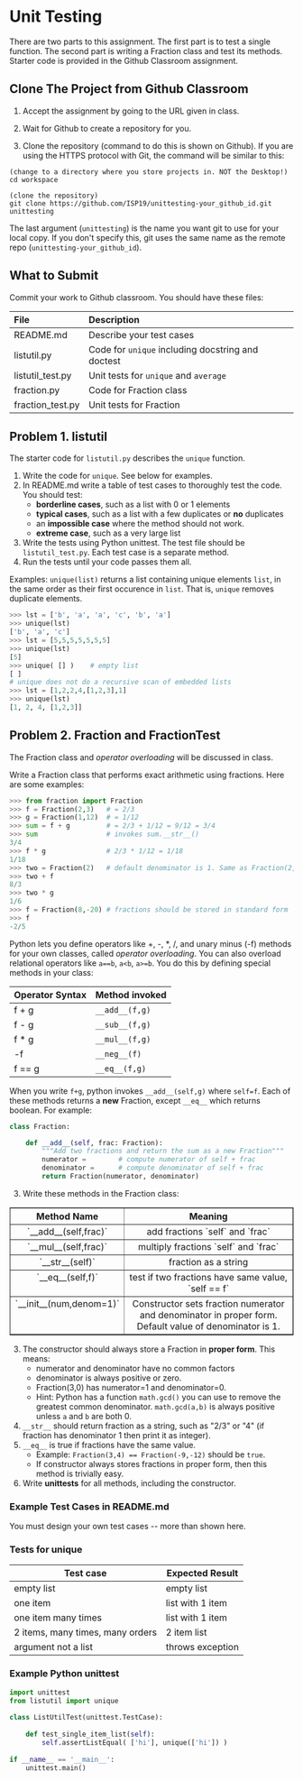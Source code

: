 # Unit Testing

There are two parts to this assignment. The first part is to test a single function.  The second part is writing a Fraction class and test its methods.
Starter code is provided in the Github Classroom assignment.

## Clone The Project from Github Classroom

1. Accept the assignment by going to the URL given in class.

2. Wait for Github to create a repository for you.

3. Clone the repository (command to do this is shown on Github).  If you are using the HTTPS protocol with Git, the command will be similar to this:

```
(change to a directory where you store projects in. NOT the Desktop!)
cd workspace

(clone the repository)
git clone https://github.com/ISP19/unittesting-your_github_id.git unittesting
```
The last argument (`unittesting`) is the name you want git to use for your local copy.  If you don't specify this, git uses the same name as the remote repo (`unittesting-your_github_id`).


## What to Submit

Commit your work to Github classroom. You should have these files:

| File             | Description   |
|:-----------------|:--------------|
| README.md        | Describe your test cases |
| listutil.py      | Code for `unique` including docstring and doctest |
| listutil_test.py | Unit tests for `unique` and `average` |
| fraction.py      | Code for Fraction class |
| fraction_test.py | Unit tests for Fraction |


## Problem 1. listutil

The starter code for `listutil.py` describes the `unique` function.

1. Write the code for `unique`.  See below for examples.
2. In README.md write a table of test cases to thoroughly test the code. You should test:
   * **borderline cases**, such as a list with 0 or 1 elements
   * **typical cases**, such as a list with a few duplicates or **no** duplicates
   * an **impossible case** where the method should not work. 
   * **extreme case**, such as a very large list
3. Write the tests using Python unittest.  The test file should be `listutil_test.py`.  Each test case is a separate method.
4. Run the tests until your code passes them all.

Examples: `unique(list)` returns a list containing unique elements `list`, in the same order as their first occurence in `list`.  That is, `unique` removes duplicate elements. 
```python
>>> lst = ['b', 'a', 'a', 'c', 'b', 'a']
>>> unique(lst)
['b', 'a', 'c']
>>> lst = [5,5,5,5,5,5,5]
>>> unique(lst)
[5]
>>> unique( [] )    # empty list
[ ]
# unique does not do a recursive scan of embedded lists
>>> lst = [1,2,2,4,[1,2,3],1]
>>> unique(lst)
[1, 2, 4, [1,2,3]] 
```

## Problem 2. Fraction and FractionTest

The Fraction class and *operator overloading* will be discussed in class.

Write a Fraction class that performs exact arithmetic using fractions.
Here are some examples:
```python
>>> from fraction import Fraction
>>> f = Fraction(2,3)   # = 2/3
>>> g = Fraction(1,12)  # = 1/12
>>> sum = f + g         # = 2/3 + 1/12 = 9/12 = 3/4
>>> sum                 # invokes sum.__str__()
3/4
>>> f * g               # 2/3 * 1/12 = 1/18
1/18
>>> two = Fraction(2)   # default denominator is 1. Same as Fraction(2,1)
>>> two + f
8/3
>>> two * g
1/6
>>> f = Fraction(8,-20) # fractions should be stored in standard form
>>> f
-2/5
```

Python lets you define operators like +, -, \*, /, and unary minus (-f) methods for your own classes, called *operator overloading*. You can also overload relational operators like `a==b`, `a<b`, `a>=b`.
You do this by defining special methods in your class:

| Operator Syntax | Method invoked        |
|:----------------|:----------------------|
| f + g           | `__add__(f,g)`        |
| f - g           | `__sub__(f,g)`        |
| f * g           | `__mul__(f,g)`        |
| -f              | `__neg__(f)`          |
| f == g          | `__eq__(f,g)`         |

When you write `f+g`, python invokes `__add__(self,g)` where `self=f`.
Each of these methods returns a **new** Fraction, except `__eq__` which returns boolean.
For example:
```python
class Fraction:

    def __add__(self, frac: Fraction):
        """Add two fractions and return the sum as a new Fraction"""
        numerator =        # compute numerator of self + frac
        denominator =      # compute denominator of self + frac
        return Fraction(numerator, denominator)
```

3. Write these methods in the Fraction class:

<table border="1" align="center">
<tr>
<th>Method Name</th> <th>Meaning</th>
</tr>
<tr valign="top">
<td align="center" markdown="span">
`__add__(self,frac)` </td>
 <td align="center" markdown="span">add fractions `self` and `frac` </td>
</tr>
<tr valign="top">
<td align="center" markdown="span">
`__mul__(self,frac)`  </td> 
<td align="center" markdown="span">multiply fractions `self` and `frac` </td> 
</tr>
<tr valign="top">
<td align="center" markdown="span">
`__str__(self)`</td>
<td align="center" markdown="span">fraction as a string </td>
</tr>
<tr valign="top">
<td align="center" markdown="span"> `__eq__(self,f)`</td>
<td align="center" markdown="span"> test if two fractions have same value, `self == f` </td>
</tr>
<tr valign="top">
<td align="center" markdown="span"> `__init__(num,denom=1)`</td>
<td align="center" markdown="span"> Constructor sets fraction numerator and denominator in proper form. Default value of denominator is 1.</td>
</table>

3. The constructor should always store a Fraction in **proper form**.  This means:
    * numerator and denominator have no common factors
    * denominator is always positive or zero. 
    * Fraction(3,0) has numerator=1 and denominator=0.
    * Hint: Python has a function `math.gcd()` you can use to remove the greatest common denominator. `math.gcd(a,b)` is always positive unless `a` and `b` are both 0. 
4. `__str__` should return fraction as a string, such as "2/3" or "4" (if fraction has denominator 1 then print it as integer).
5. `__eq__` is true if fractions have the same value.
    * Example:  `Fraction(3,4) == Fraction(-9,-12)` should be `true`.
    * If constructor always stores fractions in proper form, then this method is trivially easy. 
6. Write **unittests** for all methods, including the constructor.


### Example Test Cases in README.md

You must design your own test cases -- more than shown here.

### Tests for unique

| Test case              |  Expected Result    |
|------------------------|---------------------|
| empty list             |  empty list         |
| one item               |  list with 1 item   |
| one item many times    |  list with 1 item   |
| 2 items, many times, many orders | 2 item list  |
| argument not a list    |  throws exception   |


### Example Python unittest

```python
import unittest
from listutil import unique
 
class ListUtilTest(unittest.TestCase):
 
    def test_single_item_list(self):
        self.assertListEqual( ['hi'], unique(['hi']) )
 
if __name__ == '__main__':
    unittest.main()
```
